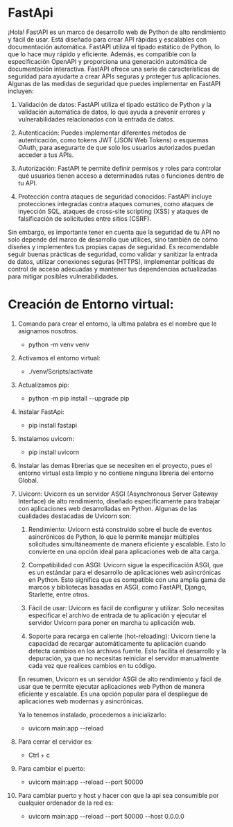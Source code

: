 # FastApi
¡Hola! FastAPI es un marco de desarrollo web de Python de alto rendimiento y fácil de usar. Está diseñado para crear API rápidas y escalables con documentación automática. FastAPI utiliza el tipado estático de Python, lo que lo hace muy rápido y eficiente. Además, es compatible con la especificación OpenAPI y proporciona una generación automática de documentación interactiva.
FastAPI ofrece una serie de características de seguridad para ayudarte a crear APIs seguras y proteger tus aplicaciones. Algunas de las medidas de seguridad que puedes implementar en FastAPI incluyen:

1. Validación de datos: FastAPI utiliza el tipado estático de Python y la validación automática de datos, lo que ayuda a prevenir errores y vulnerabilidades relacionados con la entrada de datos.

2. Autenticación: Puedes implementar diferentes métodos de autenticación, como tokens JWT (JSON Web Tokens) o esquemas OAuth, para asegurarte de que solo los usuarios autorizados puedan acceder a tus APIs.

3. Autorización: FastAPI te permite definir permisos y roles para controlar qué usuarios tienen acceso a determinadas rutas o funciones dentro de tu API.

4. Protección contra ataques de seguridad conocidos: FastAPI incluye protecciones integradas contra ataques comunes, como ataques de inyección SQL, ataques de cross-site scripting (XSS) y ataques de falsificación de solicitudes entre sitios (CSRF).

Sin embargo, es importante tener en cuenta que la seguridad de tu API no solo depende del marco de desarrollo que utilices, sino también de cómo diseñes y implementes tus propias capas de seguridad. Es recomendable seguir buenas prácticas de seguridad, como validar y sanitizar la entrada de datos, utilizar conexiones seguras (HTTPS), implementar políticas de control de acceso adecuadas y mantener tus dependencias actualizadas para mitigar posibles vulnerabilidades.

# Creación de Entorno virtual:
1. Comando para crear el entorno, la ultima palabra es el nombre que le asignamos nosotros.
    - python -m venv venv
2. Activamos el entorno virtual:
    - ./venv/Scripts/activate
3. Actualizamos pip:
    - python -m pip install --upgrade pip
4. Instalar FastApi:
    - pip install fastapi
5. Instalamos uvicorn:
    - pip install uvicorn
6. Instalar las demas librerias que se necesiten en el proyecto, pues el entorno virtual esta limpio y no contiene ninguna libreria del entorno Global.
7. Uvicorn:
Uvicorn es un servidor ASGI (Asynchronous Server Gateway Interface) de alto rendimiento, diseñado específicamente para trabajar con aplicaciones web desarrolladas en Python. Algunas de las cualidades destacadas de Uvicorn son:

    1. Rendimiento: Uvicorn está construido sobre el bucle de eventos asincrónicos de Python, lo que le permite manejar múltiples solicitudes simultáneamente de manera eficiente y escalable. Esto lo convierte en una opción ideal para aplicaciones web de alta carga.

    2. Compatibilidad con ASGI: Uvicorn sigue la especificación ASGI, que es un estándar para el desarrollo de aplicaciones web asincrónicas en Python. Esto significa que es compatible con una amplia gama de marcos y bibliotecas basadas en ASGI, como FastAPI, Django, Starlette, entre otros.

    3. Fácil de usar: Uvicorn es fácil de configurar y utilizar. Solo necesitas especificar el archivo de entrada de tu aplicación y ejecutar el servidor Uvicorn para poner en marcha tu aplicación web.

    4. Soporte para recarga en caliente (hot-reloading): Uvicorn tiene la capacidad de recargar automáticamente tu aplicación cuando detecta cambios en los archivos fuente. Esto facilita el desarrollo y la depuración, ya que no necesitas reiniciar el servidor manualmente cada vez que realices cambios en tu código.

    En resumen, Uvicorn es un servidor ASGI de alto rendimiento y fácil de usar que te permite ejecutar aplicaciones web Python de manera eficiente y escalable. Es una opción popular para el despliegue de aplicaciones web modernas y asincrónicas.

    Ya lo tenemos instalado, procedemos a inicializarlo:
    - uvicorn main:app --reload
8. Para cerrar el cervidor es:
    - Ctrl + c
9. Para cambiar el puerto:
    - uvicorn main:app --reload --port 50000
10. Para cambiar puerto y host y hacer con que la api sea consumible por cualquier ordenador de la red es:
    - uvicorn main:app --reload --port 50000 --host 0.0.0.0


